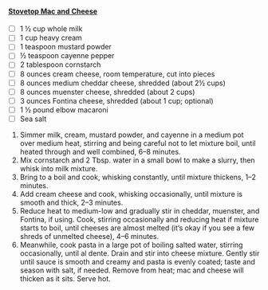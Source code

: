 #### [Stovetop Mac and Cheese](https://www.bonappetit.com/recipe/stovetop-mac-and-cheese)
- [ ] 1 ½ cup whole milk
- [ ] 1 cup heavy cream
- [ ] 1 teaspoon mustard powder
- [ ] ½ teaspoon cayenne pepper
- [ ] 2 tablespoon cornstarch
- [ ] 8 ounces cream cheese, room temperature, cut into pieces
- [ ] 8 ounces medium cheddar cheese, shredded (about 2½ cups)
- [ ] 8 ounces muenster cheese, shredded (about 2 cups)
- [ ] 3 ounces Fontina cheese, shredded (about 1 cup; optional)
- [ ] 1 ½ pound elbow macaroni
- [ ] Sea salt

1. Simmer milk, cream, mustard powder, and cayenne in a medium pot over medium heat, stirring and being careful not to let mixture boil, until heated through and well combined, 6–8 minutes.
2. Mix cornstarch and 2 Tbsp. water in a small bowl to make a slurry, then whisk into milk mixture.
3. Bring to a boil and cook, whisking constantly, until mixture thickens, 1–2 minutes.
4. Add cream cheese and cook, whisking occasionally, until mixture is smooth and thick, 2–3 minutes.
5. Reduce heat to medium-low and gradually stir in cheddar, muenster, and Fontina, if using. Cook, stirring occasionally and reducing heat if mixture starts to boil, until cheeses are almost melted (it’s okay if you see a few shreds of unmelted cheese), 4–6 minutes.
6. Meanwhile, cook pasta in a large pot of boiling salted water, stirring occasionally, until al dente. Drain and stir into cheese mixture. Gently stir until sauce is smooth and creamy and pasta is evenly coated; taste and season with salt, if needed. Remove from heat; mac and cheese will thicken as it sits. Serve hot.
